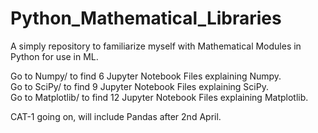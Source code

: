 # Python_Mathematical_Libraries
A simply repository to familiarize myself with Mathematical Modules in Python for use in ML.

Go to Numpy/ to find 6 Jupyter Notebook Files explaining Numpy. \
Go to SciPy/ to find 9 Jupyter Notebook Files explaining SciPy. \
Go to Matplotlib/ to find 12 Jupyter Notebook Files explaining Matplotlib. 

CAT-1 going on, will include Pandas after 2nd April.
